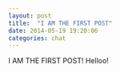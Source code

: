 ```yaml
---
layout: post
title:  "I AM THE FIRST POST"
date: 2014-05-19 19:20:06
categories: chat
--- 
```


I AM THE FIRST POST!  Helloo!
